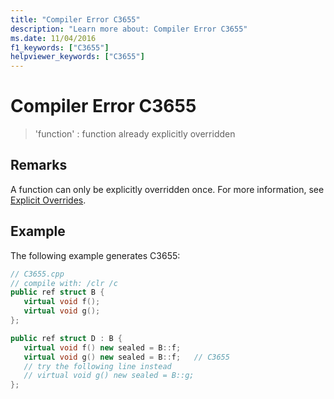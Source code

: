 ```yaml
---
title: "Compiler Error C3655"
description: "Learn more about: Compiler Error C3655"
ms.date: 11/04/2016
f1_keywords: ["C3655"]
helpviewer_keywords: ["C3655"]
---
```

# Compiler Error C3655

> 'function' : function already explicitly overridden

## Remarks

A function can only be explicitly overridden once. For more information, see [Explicit Overrides](../../extensions/explicit-overrides-cpp-component-extensions.md).

## Example

The following example generates C3655:

```cpp
// C3655.cpp
// compile with: /clr /c
public ref struct B {
   virtual void f();
   virtual void g();
};

public ref struct D : B {
   virtual void f() new sealed = B::f;
   virtual void g() new sealed = B::f;   // C3655
   // try the following line instead
   // virtual void g() new sealed = B::g;
};
```
